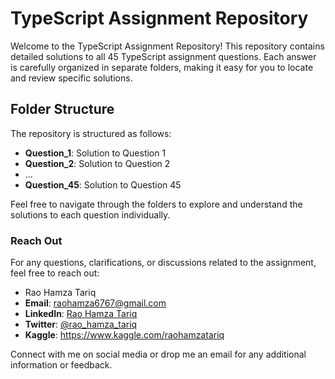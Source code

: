 # TypeScript Assignment Repository

Welcome to the TypeScript Assignment Repository! This repository contains detailed solutions to all 45 TypeScript assignment questions. Each answer is carefully organized in separate folders, making it easy for you to locate and review specific solutions.

## Folder Structure

The repository is structured as follows:

- **Question_1**: Solution to Question 1
- **Question_2**: Solution to Question 2
- ...
- **Question_45**: Solution to Question 45

Feel free to navigate through the folders to explore and understand the solutions to each question individually.

### Reach Out

For any questions, clarifications, or discussions related to the assignment, feel free to reach out:

- Rao Hamza Tariq
- **Email**: raohamza6767@gmail.com
- **LinkedIn**: [Rao Hamza Tariq](https://www.linkedin.com/in/rao-hamza-tariq/)
- **Twitter**: [@rao_hamza_tariq](https://twitter.com/rao_hamza_tariq)
- **Kaggle**: https://www.kaggle.com/raohamzatariq

Connect with me on social media or drop me an email for any additional information or feedback.
